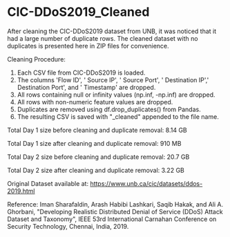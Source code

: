 # CIC-DDoS2019_Cleaned
After cleaning the CIC-DDoS2019 dataset from UNB, it was noticed that it had a large number of duplicate rows. The cleaned dataset with no duplicates is presented here in ZIP files for convenience.

Cleaning Procedure:

1. Each CSV file from CIC-DDoS2019 is loaded.
2. The columns 'Flow ID', ' Source IP', ' Source Port', ' Destination IP',' Destination Port', and ' Timestamp' are dropped.
3. All rows containing null or infinity values (np.inf, -np.inf) are dropped.
4. All rows with non-numeric feature values are dropped.
5. Duplicates are removed using df.drop_duplicates() from Pandas.
6. The resulting CSV is saved with "_cleaned" appended to the file name.

Total Day 1 size before cleaning and duplicate removal: 8.14 GB

Total Day 1 size after cleaning and duplicate removal: 910 MB

Total Day 2 size before cleaning and duplicate removal: 20.7 GB

Total Day 2 size after cleaning and duplicate removal: 3.22 GB

Original Dataset available at: https://www.unb.ca/cic/datasets/ddos-2019.html

Reference:
Iman Sharafaldin, Arash Habibi Lashkari, Saqib Hakak, and Ali A. Ghorbani, "Developing Realistic Distributed Denial of Service (DDoS) Attack Dataset and Taxonomy", IEEE 53rd International Carnahan Conference on Security Technology, Chennai, India, 2019.
